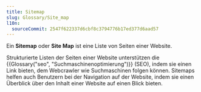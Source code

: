 ```yaml
---
title: Sitemap
slug: Glossary/Site_map
l10n:
  sourceCommit: 2547f622337d6cbf8c3794776b17ed377d6aad57
---
```


Ein **Sitemap** oder **Site Map** ist eine Liste von Seiten einer Website.

Strukturierte Listen der Seiten einer Website unterstützen die {{Glossary("seo", "Suchmaschinenoptimierung")}} (SEO), indem sie einen Link bieten, dem Webcrawler wie Suchmaschinen folgen können. Sitemaps helfen auch Benutzern bei der Navigation auf der Website, indem sie einen Überblick über den Inhalt einer Website auf einen Blick bieten.
